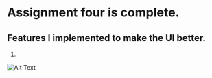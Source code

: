# Assignment four is complete.

## Features I implemented to make the UI better.
1. 

![Alt Text]([ass4.2.png](https://github.com/jubaerHasan1234/ass4.2/blob/c91acfb67526b93b526246b73d0b7a7a74ad6772/ass4.2.png))

